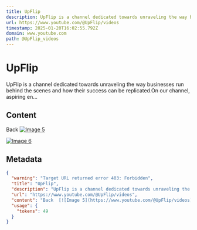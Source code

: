 ```yaml
---
title: UpFlip
description: UpFlip is a channel dedicated towards unraveling the way businesses run behind the scenes and how their success can be replicated.On our channel, aspiring en...
url: https://www.youtube.com/@UpFlip/videos
timestamp: 2025-01-20T16:02:55.792Z
domain: www.youtube.com
path: @UpFlip_videos
---
```


# UpFlip


UpFlip is a channel dedicated towards unraveling the way businesses run behind the scenes and how their success can be replicated.On our channel, aspiring en...


## Content

Back  [![Image 5](https://www.youtube.com/@UpFlip/videos)](https://www.youtube.com/)  

 [![Image 6](https://www.youtube.com/@UpFlip/videos)](https://www.youtube.com/)

## Metadata

```json
{
  "warning": "Target URL returned error 403: Forbidden",
  "title": "UpFlip",
  "description": "UpFlip is a channel dedicated towards unraveling the way businesses run behind the scenes and how their success can be replicated.On our channel, aspiring en...",
  "url": "https://www.youtube.com/@UpFlip/videos",
  "content": "Back  [![Image 5](https://www.youtube.com/@UpFlip/videos)](https://www.youtube.com/)  \n\n [![Image 6](https://www.youtube.com/@UpFlip/videos)](https://www.youtube.com/)",
  "usage": {
    "tokens": 49
  }
}
```
